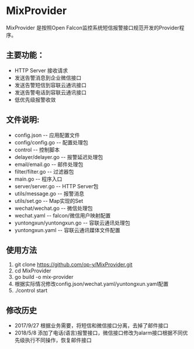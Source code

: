 # MixProvider
MixProvider 是按照Open Falcon监控系统短信报警接口规范开发的Provider程序。

## 主要功能：
* HTTP Server 接收请求
* 发送告警消息到企业微信接口
* 发送告警短信到容联云通讯接口
* 发送告警电话到容联云通讯接口
* 低优先级报警收敛

## 文件说明:
* config.json              -- 应用配置文件
* config/config.go         -- 配置处理包
* control                  -- 控制脚本
* delayer/delayer.go       -- 报警延迟处理包
* email/email.go           -- 邮件处理包
* filter/filter.go         -- 过滤器包
* main.go                  -- 程序入口
* server/server.go         -- HTTP Server包
* utils/message.go         -- 报警消息
* utils/set.go             -- Map实现的Set
* wechat/wechat.go         -- 微信处理包
* wechat.yaml              -- falcon/微信用户映射配置
* yuntongxun/yuntongxun.go -- 容联云通讯处理包
* yuntongxun.yaml          -- 容联云通讯媒体文件配置

## 使用方法
1. git clone https://github.com/op-y/MixProvider.git
2. cd MixProvider
3. go build -o mix-provider
4. 根据实际情况修改config.json/wechat.yaml/yuntongxun.yaml配置
5. ./control start

## 修改历史
* 2017/9/27 根据业务需要，将短信和微信接口分离，去掉了邮件接口
* 2018/5/8 添加了电话(语言)报警接口，微信接口修改为alarm接口根据不同优先级执行不同操作，恢复邮件接口
